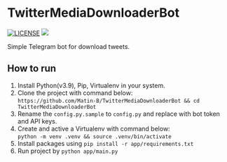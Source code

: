 # TwitterMediaDownloaderBot
[![LICENSE](https://img.shields.io/badge/LICENSE-GPL--3.0-green)](https://github.com/Matin-B/TwitterMediaDownloaderBot/blob/main/LICENSE)
[![](https://img.shields.io/badge/Bot-Telegram-blue)](https://t.me/TwitterMediaDownloaderBot)

Simple Telegram bot for download tweets.

## How to run
1. Install Python(v3.9), Pip, Virtualenv in your system.
2. Clone the project with command below:\
`https://github.com/Matin-B/TwitterMediaDownloaderBot && cd TwitterMediaDownloaderBot`
3. Rename the `config.py.sample` to `config.py` and replace with bot token and API keys.
4. Create and active a Virtualenv with command below:\
`python -m venv .venv && source .venv/bin/activate`
5. Install packages using `pip install -r app/requirements.txt`
6. Run project by `python app/main.py`